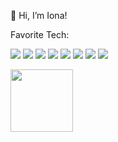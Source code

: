 👋 Hi, I’m Iona!

Favorite Tech:

<img src="https://img.shields.io/badge/React-20232A?style=for-the-badge&logo=react&logoColor=61DAFB"/> <img src="https://img.shields.io/badge/JavaScript-323330?style=for-the-badge&logo=javascript&logoColor=F7DF1E"/>
<img src="https://img.shields.io/badge/Next-black?style=for-the-badge&logo=next.js&logoColor=white" />
 <img src="https://img.shields.io/badge/PostgreSQL-316192?style=for-the-badge&logo=postgresql&logoColor=white"/>
 <img src="https://img.shields.io/badge/HTML5-E34F26?style=for-the-badge&logo=html5&logoColor=white"/>
  <img src="https://img.shields.io/badge/CSS3-1572B6?style=for-the-badge&logo=css3&logoColor=white"/>
<img src="https://img.shields.io/badge/Node.js-339933?style=for-the-badge&logo=nodedotjs&logoColor=white" />
<img src="https://img.shields.io/badge/typescript-%23007ACC.svg?style=for-the-badge&logo=typescript&logoColor=white" />

<img width="100" height="100" src="https://media.baamboozle.com/uploads/images/103522/1636262761_13310_gif-url.gif"/>
